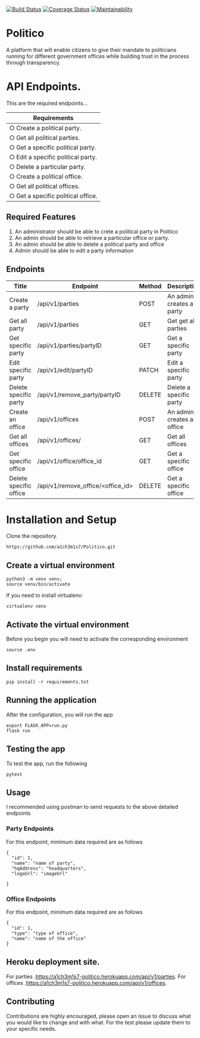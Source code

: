 [![Build Status](https://travis-ci.com/a1ch3m1s7/Politico.svg?branch=develop)](https://travis-ci.com/a1ch3m1s7/Politico) [![Coverage Status](https://coveralls.io/repos/github/a1ch3m1s7/Politico/badge.svg?branch=develop)](https://coveralls.io/github/a1ch3m1s7/Politico?branch=develop) [![Maintainability](https://api.codeclimate.com/v1/badges/f2aa7312e96fc80a8a8f/maintainability)](https://codeclimate.com/github/a1ch3m1s7/Politico/maintainability)

# Politico
A platform that will enable citizens to give their mandate to politicians running for different government offices
while building trust in the process through transparency.


# API Endpoints.

This are the required endpoints...

| Requirements                        |
| ------------------------------------|
| ○ Create a political party.         |
| ○ Get all political parties.        |
| ○ Get a specific political party.   |
| ○ Edit a specific political party.  |
| ○ Delete a particular party.        |
| ○ Create a political office.        |
| ○ Get all political offices.        |
| ○ Get a specific political office.  |

## Required Features
1. An administrator should be able to crete a political party in Politico
2. An admin should be able to retrieve a particular office or party.
2. An admin should be able to delete a political party and office
3. Admin should be able to edit a party information

## Endpoints

Title | Endpoint | Method | Description
--- | --- | --- | ---
Create a party | /api/v1/parties | POST | An admin creates a party
Get all party | /api/v1/parties | GET | Get get all parties
Get specific party | /api/v1/parties/partyID | GET | Get a specific party
Edit specific party | /api/v1/edit/partyID | PATCH | Edit a specific party
Delete specific party | /api/v1/remove_party/partyID | DELETE | Delete a specific party
Create an office | /api/v1/offices | POST | An admin creates an office
Get all offices | /api/v1/offices/ | GET | Get all offices
Get specific office | /api/v1/office/office_id | GET | Get a specific office
Delete specific office | /api/v1/remove_office/<office_id> | DELETE | Get a specific office


# Installation and Setup
Clone the repository.
```
https://github.com/a1ch3m1s7/Politico.git
```

## Create a virtual environment

```
python3 -m venv venv;
source venv/bin/activate
```
If you need to install virtualenv:
```
virtualenv venv
```

## Activate the virtual environment
Before you begin you will need to activate the corresponding environment
```
source .env
```
## Install requirements
```
pip install -r requirements.txt
```

## Running the application
After the configuration, you will run the app 
```
export FLASK_APP=run.py
flask run
```
## Testing the app
To test the app, run the following

```
pytest
```

## Usage

I recommended using postman to send requests to the above detailed endpoints
### Party Endpoints
For this endpoint, minimum data required are as follows
```
{
  "id": 1,
  "name": "name of party",
  "hqAddress": "headquarters",
  "logoUrl": "imageUrl"
  
}
```
### Office Endpoints
For this endpoint, minimum data required are as follows
```
{
  "id": 1,
  "type": "type of office",
  "name": "name of the office"
}
```

## Heroku deployment site.
For parties .https://a1ch3m1s7-politico.herokuapp.com/api/v1/parties.
For offices .https://a1ch3m1s7-politico.herokuapp.com/api/v1/offices.

## Contributing
Contributions are highly encouraged, please open an issue to discuss what you would like to change and with what.
For the test please update them to your specific needs.




